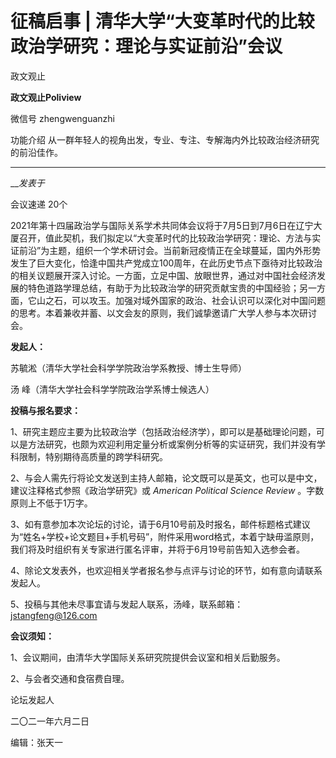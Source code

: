 

#  征稿启事 | 清华大学“大变革时代的比较政治学研究：理论与实证前沿”会议

政文观止  

**政文观止Poliview** 

微信号 zhengwenguanzhi

功能介绍 从一群年轻人的视角出发，专业、专注、专解海内外比较政治经济研究的前沿佳作。

____

___发表于_

会议速递 20个

2021年第十四届政治学与国际关系学术共同体会议将于7月5日到7月6日在辽宁大厦召开，值此契机，我们拟定以“大变革时代的比较政治学研究：理论、方法与实证前沿”为主题，组织一个学术研讨会。当前新冠疫情正在全球蔓延，国内外形势发生了巨大变化，恰逢中国共产党成立100周年，在此历史节点下亟待对比较政治的相关议题展开深入讨论。一方面，立足中国、放眼世界，通过对中国社会经济发展的特色道路学理总结，有助于为比较政治学的研究贡献宝贵的中国经验；另一方面，它山之石，可以攻玉。加强对域外国家的政治、社会认识可以深化对中国问题的思考。本着兼收并蓄、以文会友的原则，我们诚挚邀请广大学人参与本次研讨会。

**发起人：**

苏毓淞（清华大学社会科学学院政治学系教授、博士生导师）

汤 峰（清华大学社会科学学院政治学系博士候选人）

**投稿与报名要求：**

1、研究主题应主要为比较政治学（包括政治经济学），即可以是基础理论问题，可以是方法研究，也颇为欢迎利用定量分析或案例分析等的实证研究，我们并没有学科限制，特别期待高质量的跨学科研究。

2、与会人需先行将论文发送到主持人邮箱，论文既可以是英文，也可以是中文，建议注释格式参照《政治学研究》或 _American Political
Science Review_ 。字数原则上不低于1万字。

3、如有意参加本次论坛的讨论，请于6月10号前及时报名，邮件标题格式建议为“姓名+学校+论文题目+手机号码”，附件采用word格式，本着宁缺毋滥原则，我们将及时组织有关专家进行匿名评审，并将于6月19号前告知入选参会者。

4、除论文发表外，也欢迎相关学者报名参与点评与讨论的环节，如有意向请联系发起人。

5、投稿与其他未尽事宜请与发起人联系，汤峰，联系邮箱：jstangfeng@126.com

**会议须知：**

1、会议期间，由清华大学国际关系研究院提供会议室和相关后勤服务。

2、与会者交通和食宿费自理。

  

论坛发起人

二〇二一年六月二日

编辑：张天一

